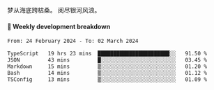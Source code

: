梦从海底跨枯桑。
阅尽银河风浪。


#### 📝 Weekly development breakdown

<!--START_SECTION:waka-->

```txt
From: 24 February 2024 - To: 02 March 2024

TypeScript   19 hrs 23 mins  ███████████████████████░░   91.50 %
JSON         43 mins         █░░░░░░░░░░░░░░░░░░░░░░░░   03.45 %
Markdown     15 mins         ▒░░░░░░░░░░░░░░░░░░░░░░░░   01.20 %
Bash         14 mins         ▒░░░░░░░░░░░░░░░░░░░░░░░░   01.12 %
TSConfig     13 mins         ▒░░░░░░░░░░░░░░░░░░░░░░░░   01.09 %
```

<!--END_SECTION:waka-->



